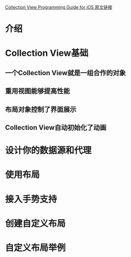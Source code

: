 [Collection View Programming Guide for iOS 原文链接](https://developer.apple.com/library/content/documentation/WindowsViews/Conceptual/CollectionViewPGforIOS/Introduction/Introduction.html#//apple_ref/doc/uid/TP40012334)

# 介绍

# Collection View基础

## 一个Collection View就是一组合作的对象

## 重用视图能够提高性能

## 布局对象控制了界面展示

## Collection View自动初始化了动画

# 设计你的数据源和代理

# 使用布局

# 接入手势支持

# 创建自定义布局

# 自定义布局举例